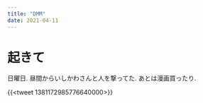 ```yaml
---
title: "DMM"
date: 2021-04-11
---
```


# 起きて
日曜日. 昼間からいしかわさんと人を撃ってた. あとは漫画買ったり.

{{<tweet 1381172985776640000>}}
